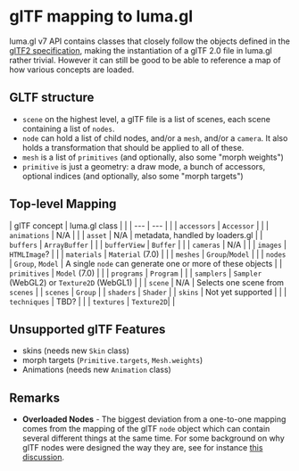 # glTF mapping to luma.gl

luma.gl v7 API contains classes that closely follow the objects defined in the [glTF2 specification](https://github.com/KhronosGroup/glTF/tree/master/specification/2.0), making the instantiation of a glTF 2.0 file in luma.gl rather trivial. However it can still be good to be able to reference a map of how various concepts are loaded.

## GLTF structure

* `scene` on the highest level, a glTF file is a list of scenes, each scene containing a list of `nodes`.
* `node` can hold a list of child nodes, and/or a `mesh`, and/or a `camera`. It also holds a transformation that should be applied to all of these.
* `mesh` is a list of `primitives` (and optionally, also some "morph weights")
* `primitive` is just a geometry: a draw mode, a bunch of accessors, optional indices (and optionally, also some "morph targets")


## Top-level Mapping

| glTF concept   | luma.gl class | |
| ---            | ---           | |
| `accessors`    | `Accessor`    | |
| `animations`   | N/A | |
| `asset`        | N/A | metadata, handled by loaders.gl |
| `buffers`      | `ArrayBuffer` | |
| `bufferView`   | `Buffer` | |
| `cameras`      | N/A | |
| `images`       | `HTMLImage`? | |
| `materials`    | `Material` (7.0) | |
| `meshes`       | `Group`/`Model` | |
| `nodes`        | `Group`, `Model` | A single `node` can generate one or more of these objects |
| `primitives`   | `Model` (7.0) | |
| `programs`     | `Program` | |
| `samplers`     | `Sampler` (WebGL2) or `Texture2D` (WebGL1) | |
| `scene`        | N/A | Selects one scene from `scenes` |
| `scenes`       | `Group`           |
| `shaders`      | `Shader`          |
| `skins`        | Not yet supported | |
| `techniques`   | TBD? | |
| `textures`     | `Texture2D`| |


## Unsupported glTF Features

* skins (needs new `Skin` class)
* morph targets (`Primitive.targets`, `Mesh.weights`)
* Animations (needs new `Animation` class)


## Remarks

* **Overloaded Nodes** - The biggest deviation from a one-to-one mapping comes from the mapping of the glTF `node` object which can contain several different things at the same time. For some background on why glTF nodes were designed the way they are, see for instance [this discussion](https://github.com/KhronosGroup/glTF/issues/13).
